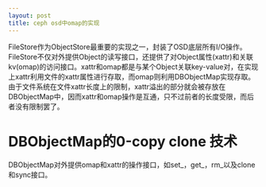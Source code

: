 ```yaml
---
layout: post
title: ceph osd中omap的实现
---
```


FileStore作为ObjectStore最重要的实现之一，封装了OSD底层所有I/O操作。FileStore不仅对外提供Object的读写接口，还提供了对Object属性(xattr)和关联kv(omap)的访问接口。xattr和omap都是与某个Object关联key-value对，在实现上xattr利用文件的xattr属性进行存取，而omap则利用DBObjectMap实现存取。由于文件系统在文件xattr长度上的限制，xattr溢出的部分就会被存放在DBObjectMap中，因而xattr和omap操作是互通，只不过前者的长度受限，而后者没有限制罢了。<br>

# DBObjectMap的0-copy clone 技术
DBObjectMap对外提供omap和xattr的操作接口，如set_，get_，rm_以及clone和sync接口。
